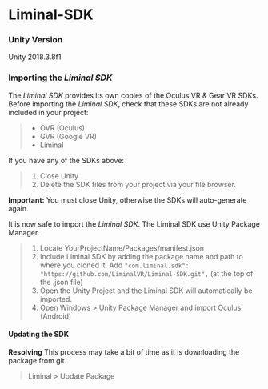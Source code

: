 # Liminal-SDK

### Unity Version
Unity 2018.3.8f1

### Importing the _Liminal SDK_

The _Liminal SDK_ provides its own copies of the Oculus VR & Gear VR SDKs. Before importing the _Liminal SDK_, check that these SDKs are not already included in your project:
> * OVR (Oculus)
> * GVR (Google VR)
> * Liminal

If you have any of the SDKs above: 
> 1. Close Unity
> 2. Delete the SDK files from your project via your file browser. 

**Important:** You must close Unity, otherwise the SDKs will auto-generate again.

It is now safe to import the _Liminal SDK_. 
The Liminal SDK use Unity Package Manager.
> 1. Locate YourProjectName/Packages/manifest.json
> 2. Include Liminal SDK by adding the package name and path to where you cloned it. Add `"com.liminal.sdk": "https://github.com/LiminalVR/Liminal-SDK.git",` (at the top of the .json file)
> 3. Open the Unity Project and the Liminal SDK will automatically be imported.
> 4. Open Windows > Unity Package Manager and import Oculus (Android)

#### Updating the SDK

**Resolving** This process may take a bit of time as it is downloading the package from git.
> Liminal > Update Package

